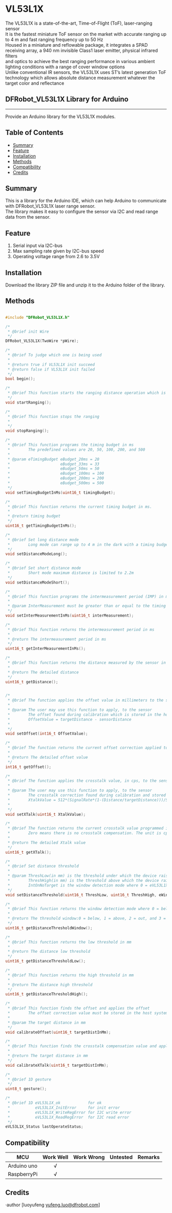 # VL53L1X


The VL53L1X is a state-of-the-art, Time-of-Flight (ToF), laser-ranging sensor<br>
It is the fastest miniature ToF sensor on the market with accurate ranging up to 4 m and fast ranging frequency up to 50 Hz<br>
Housed in a miniature and reflowable package, it integrates a SPAD receiving array, a 940 nm invisible Class1 laser emitter, physical infrared filters<br>
and optics to achieve the best ranging performance in various ambient lighting conditions with a range of cover window options<br>
Unlike conventional IR sensors, the VL53L1X uses ST’s latest generation ToF technology which allows absolute distance measurement whatever the target color and reflectance<br>

## DFRobot_VL53L1X Library for Arduino
---------------------------------------------------------
Provide an Arduino library for the VL53L1X modules.

## Table of Contents

* [Summary](#summary)
* [Feature](#feature)
* [Installation](#installation)
* [Methods](#methods)
* [Compatibility](#compatibility)
* [Credits](#credits)
<snippet>
<content>

## Summary
This is a library for the Arduino IDE, which can help Arduino to communicate with DFRobot_VL53L1X laser range sensor.<br>
The library makes it easy to configure the sensor via I2C and read range data from the sensor.<br>

## Feature
1. Serial input via I2C-bus
2. Max sampling rate given by I2C-bus speed
3. Operating voltage range from 2.6 to 3.5V

## Installation

Download the library ZIP file and unzip it to the Arduino folder of the library.<br>

## Methods

```C++

#include "DFRobot_VL53L1X.h"

/*
 * @brief init Wire
 */
DFRobot_VL53L1X(TwoWire *pWire);

/* 
 * @brief To judge which one is being used 
 *
 * @return true if VL53L1X init succeed
 * @return false if VL53L1X init failed
 */
bool begin();

/*
 * @brief This function starts the ranging distance operation which is continuous
 */
void startRanging();

/*
 * @brief This function stops the ranging
 *
 */
void stopRanging();

/*
 * @brief This function programs the timing budget in ms
 *        The predefined values are 20, 50, 100, 200, and 500
 *
 * @param eTimingBudget eBudget_20ms = 20
 *                      eBudget_33ms = 33
 *                      eBudget_50ms = 50
 *                      eBudget_100ms = 100
 *                      eBudget_200ms = 200
 *                      eBudget_500ms = 500
 */
void setTimingBudgetInMs(uint16_t timingBudget);

/*
 * @brief This function returns the current timing budget in ms.
 *
 * @return timing budget
 */
uint16_t getTimingBudgetInMs();

/*
 * @brief Set long distance mode
 *        Long mode can range up to 4 m in the dark with a timing budget of 200 ms
 */
void setDistanceModeLong();

/*
 * @brief Set short distance mode
 *        Short mode maximum distance is limited to 2.2m
 */
void setDistanceModeShort();

/*
 * @brief This function programs the intermeasurement period (IMP) in ms
 *
 * @param InterMeasurement must be greater than or equal to the timing budget
 */
void setInterMeasurementInMs(uint16_t interMeasurement);

/*
 * @brief This function returns the intermeasurement period in ms
 *
 * @return The intermeasurement period in ms
 */
uint16_t getInterMeasurementInMs();

/*
 * @brief This function returns the distance measured by the sensor in mm
 *
 * @return The detailed distance
 */
uint16_t getDistance(); 


/*
 * @brief The function applies the offset value in millimeters to the sensor
 *
 * @param The user may use this function to apply, to the sensor
 *        The offset found during calibration which is stored in the host system
 *        OffsetValue = targetDistance - sensorDistance
 *
 */
void setOffset(int16_t OffsetValue);

/*
 * @brief The function returns the current offset correction applied to the sensor
 *
 * @return The detailed offset value
 */
int16_t getOffset();

/*
 * @brief The function applies the crosstalk value, in cps, to the sensor
 *
 * @param The user may use this function to apply, to the sensor
 *        The crosstalk correction found during calibration and stored in the host system
 *        XtalkValue = 512*(SignalRate*(1-(Distance/targetDistance)))/SpadNb
 *
 */
void setXTalk(uint16_t XtalkValue);

/*
 * @brief The function returns the current crosstalk value programmed in the sensor
 *        Zero means there is no crosstalk compensation. The unit is cps (counts per second).
 *
 * @return The detailed Xtalk value
 */
uint16_t getXTalk(); 

/*
 * @brief Set distance threshold
 *
 * @param ThreshLow(in mm) is the threshold under which the device raises an interrupt if window = 0
 *        ThreshHigh(in mm) is the threshold above which the device raises an interrupt if window = 1
 *        IntOnNoTarget is the window detection mode where 0 = eVL53L1X_Below, 1 = eVL53L1X_Above, 2 = eVL53L1X_Out, and 3 = eVL53L1X_In
 */
void setDistanceThreshold(uint16_t ThreshLow, uint16_t ThreshHigh, eWindows Window);

/*
 * @brief This function returns the window detection mode where 0 = below, 1 = above, 2 = out and 3 = in
 *
 * @return The threshold window:0 = below, 1 = above, 2 = out, and 3 = in
 */
uint16_t getDistanceThresholdWindow();

/*
 * @brief This function returns the low threshold in mm
 *
 * @return The distance low threshold 
 */
uint16_t getDistanceThresholdLow();

/*
 * @brief This function returns the high threshold in mm
 *
 * @return The distance high threshold
 */
uint16_t getDistanceThresholdHigh(); 

/*
 * @brief This function finds the offset and applies the offset
 *        The offset correction value must be stored in the host system
 *
 * @param The target distance in mm
 */
void calibrateOffset(uint16_t targetDistInMm);

/*
 * @brief This function finds the crosstalk compensation value and applies the correction
 *
 * @return The target distance in mm
 */
void calibrateXTalk(uint16_t targetDistInMm);

/*
 * @brief 1D gesture
 */
uint8_t gesture();

/*
 * @brief 1D eVL53L1X_ok            for ok 
 *           eVL53L1X_InitError     for init error
 *           eVL53L1X_WriteRegError for I2C write error
 *           eVL53L1X_ReadRegError  for I2C read error
 */
eVL53L1X_Status lastOperateStatus;
```



## Compatibility

MCU                | Work Well | Work Wrong | Untested  | Remarks
------------------ | :----------: | :----------: | :---------: | -----
Arduino uno |       √      |             |            | 
RaspberryPi |       √      |             |            | 


## Credits

·author [luoyufeng yufeng.luo@dfrobot.com]
